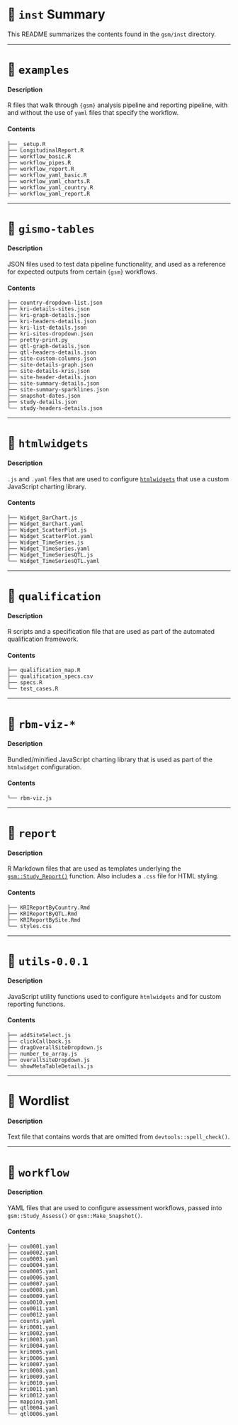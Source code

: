 # 📄 `inst` Summary


This README summarizes the contents found in the `gsm/inst` directory.

---

# 📁 `examples`

#### Description

R files that walk through `{gsm}` analysis pipeline and reporting pipeline, with and without the use of `yaml` files that specify the workflow.


#### Contents

```
├── _setup.R
├── LongitudinalReport.R
├── workflow_basic.R
├── workflow_pipes.R
├── workflow_report.R
├── workflow_yaml_basic.R
├── workflow_yaml_charts.R
├── workflow_yaml_country.R
├── workflow_yaml_report.R

```

---

# 📁 `gismo-tables` 

#### Description

JSON files used to test data pipeline functionality, and used as a reference for expected outputs from certain `{gsm}` workflows.

#### Contents

```
├── country-dropdown-list.json
├── kri-details-sites.json
├── kri-graph-details.json
├── kri-headers-details.json
├── kri-list-details.json
├── kri-sites-dropdown.json
├── pretty-print.py
├── qtl-graph-details.json
├── qtl-headers-details.json
├── site-custom-columns.json
├── site-details-graph.json
├── site-details-kris.json
├── site-header-details.json
├── site-summary-details.json
├── site-summary-sparklines.json
├── snapshot-dates.json
├── study-details.json
└── study-headers-details.json
```

---

# 📁 `htmlwidgets`

#### Description

`.js` and `.yaml` files that are used to configure [`htmlwidgets`](https://www.htmlwidgets.org/) that use a custom JavaScript charting library.


#### Contents

```
├── Widget_BarChart.js
├── Widget_BarChart.yaml
├── Widget_ScatterPlot.js
├── Widget_ScatterPlot.yaml
├── Widget_TimeSeries.js
├── Widget_TimeSeries.yaml
├── Widget_TimeSeriesQTL.js
└── Widget_TimeSeriesQTL.yaml
```

---

# 📁 `qualification`

#### Description

R scripts and a specification file that are used as part of the automated qualification framework.

#### Contents

```
├── qualification_map.R
├── qualification_specs.csv
├── specs.R
└── test_cases.R
```

---

# 📁 `rbm-viz-*`

#### Description

Bundled/minified JavaScript charting library that is used as part of the `htmlwidget` configuration.

#### Contents

```
└── rbm-viz.js
```

---

# 📁 `report`

#### Description

R Markdown files that are used as templates underlying the [`gsm::Study_Report()`](https://gilead-biostats.github.io/gsm/reference/Study_Report.html) function. Also includes a `.css` file for HTML styling.

#### Contents

```
├── KRIReportByCountry.Rmd
├── KRIReportByQTL.Rmd
├── KRIReportBySite.Rmd
└── styles.css
```

---

# 📁 `utils-0.0.1`

#### Description

JavaScript utility functions used to configure `htmlwidgets` and for custom reporting functions.

#### Contents

```
├── addSiteSelect.js
├── clickCallback.js
├── dragOverallSiteDropdown.js
├── number_to_array.js
├── overallSiteDropdown.js
└── showMetaTableDetails.js
```
---

# 📄 Wordlist

#### Description

Text file that contains words that are omitted from `devtools::spell_check()`.

---

# 📁 `workflow`

#### Description

YAML files that are used to configure assessment workflows, passed into `gsm::Study_Assess()` or `gsm::Make_Snapshot()`.

#### Contents

```
├── cou0001.yaml
├── cou0002.yaml
├── cou0003.yaml
├── cou0004.yaml
├── cou0005.yaml
├── cou0006.yaml
├── cou0007.yaml
├── cou0008.yaml
├── cou0009.yaml
├── cou0010.yaml
├── cou0011.yaml
├── cou0012.yaml
├── counts.yaml
├── kri0001.yaml
├── kri0002.yaml
├── kri0003.yaml
├── kri0004.yaml
├── kri0005.yaml
├── kri0006.yaml
├── kri0007.yaml
├── kri0008.yaml
├── kri0009.yaml
├── kri0010.yaml
├── kri0011.yaml
├── kri0012.yaml
├── mapping.yaml
├── qtl0004.yaml
└── qtl0006.yaml
```

